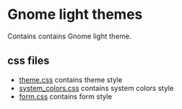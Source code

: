 # Gnome light themes

Contains contains Gnome light theme.

## css files

* [theme.css](theme.css) contains theme style
* [system_colors.css](system_colors.css) contains system colors style 
* [form.css](form.css) contains form style
